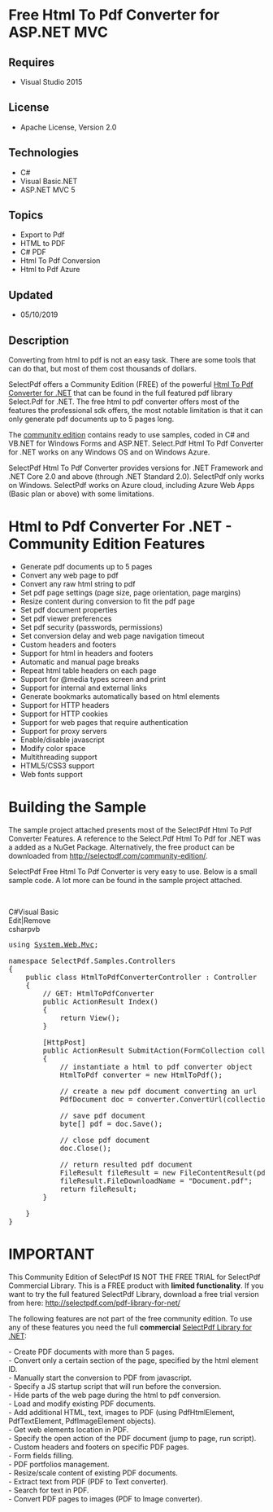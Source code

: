 # Free Html To Pdf Converter for ASP.NET MVC
## Requires
- Visual Studio 2015
## License
- Apache License, Version 2.0
## Technologies
- C#
- Visual Basic.NET
- ASP.NET MVC 5
## Topics
- Export to Pdf
- HTML to PDF
- C# PDF
- Html To Pdf Conversion
- Html to Pdf Azure
## Updated
- 05/10/2019
## Description

<p>Converting from html to pdf is not an easy task. There are some tools that can do that, but most of them cost thousands of dollars.</p>
<p>SelectPdf offers a Community Edition (FREE) of the powerful <a title="Html To Pdf Converter for .NET" href="http://selectpdf.com/html-to-pdf-converter/">
Html To Pdf Converter for .NET</a> that can be found in the full featured pdf library Select.Pdf for .NET. The free html to pdf converter offers most of the features the professional sdk offers, the most notable limitation is that it can only generate pdf documents
 up to 5 pages long.</p>
<p>The <a title="Free Html To Pdf for .NET" href="http://selectpdf.com/community-edition/">
community edition</a> contains ready to use samples, coded in C# and VB.NET for Windows Forms and ASP.NET. Select.Pdf Html To Pdf Converter for .NET works on any Windows OS and on Windows Azure.</p>
<p><span>SelectPdf Html To Pdf Converter provides versions for .NET Framework and .NET Core 2.0 and above (through .NET Standard 2.0). SelectPdf only works on Windows. SelectPdf works on Azure cloud, including Azure Web Apps (Basic plan or above) with some
 limitations.</span></p>
<h1>Html to Pdf Converter For .NET - Community Edition Features</h1>
<ul>
<li>Generate pdf documents up to 5 pages </li><li>Convert any web page to pdf </li><li>Convert any raw html string to pdf </li><li>Set pdf page settings (page size, page orientation, page margins) </li><li>Resize content during conversion to fit the pdf page </li><li>Set pdf document properties </li><li>Set pdf viewer preferences </li><li>Set pdf security (passwords, permissions) </li><li>Set conversion delay and web page navigation timeout </li><li>Custom headers and footers </li><li>Support for html in headers and footers </li><li>Automatic and manual page breaks </li><li>Repeat html table headers on each page </li><li>Support for @media types screen and print </li><li>Support for internal and external links </li><li>Generate bookmarks automatically based on html elements </li><li>Support for HTTP headers </li><li>Support for HTTP cookies </li><li>Support for web pages that require authentication </li><li>Support for proxy servers </li><li>Enable/disable javascript </li><li>Modify color space </li><li>Multithreading support </li><li>HTML5/CSS3 support </li><li>Web fonts support </li></ul>
<h1><span>Building the Sample</span></h1>
<p>The sample project attached presents most of the SelectPdf Html To Pdf Converter Features. A reference to the Select.Pdf Html To Pdf for .NET was a added as a NuGet Package. Alternatively, the free product can be downloaded from&nbsp;<a title="Free Html To Pdf Converter" href="http://selectpdf.com/community-edition/">http://selectpdf.com/community-edition/</a>.</p>
<p>SelectPdf Free Html To Pdf Converter is very easy to use. Below is a small sample code. A lot more can be found in the sample project attached.</p>
<p>&nbsp;</p>
<div class="scriptcode">
<div class="pluginEditHolder" pluginCommand="mceScriptCode">
<div class="title"><span>C#</span><span>Visual Basic</span></div>
<div class="pluginLinkHolder"><span class="pluginEditHolderLink">Edit</span>|<span class="pluginRemoveHolderLink">Remove</span></div>
<span class="hidden">csharp</span><span class="hidden">vb</span>


<div class="preview">
<pre class="csharp"><span class="cs__keyword">using</span>&nbsp;<a class="libraryLink" href="https://msdn.microsoft.com/en-US/library/System.Web.Mvc.aspx" target="_blank" title="Auto generated link to System.Web.Mvc">System.Web.Mvc</a>;&nbsp;
&nbsp;
<span class="cs__keyword">namespace</span>&nbsp;SelectPdf.Samples.Controllers&nbsp;
{&nbsp;
&nbsp;&nbsp;&nbsp;&nbsp;<span class="cs__keyword">public</span>&nbsp;<span class="cs__keyword">class</span>&nbsp;HtmlToPdfConverterController&nbsp;:&nbsp;Controller&nbsp;
&nbsp;&nbsp;&nbsp;&nbsp;{&nbsp;
&nbsp;&nbsp;&nbsp;&nbsp;&nbsp;&nbsp;&nbsp;&nbsp;<span class="cs__com">//&nbsp;GET:&nbsp;HtmlToPdfConverter</span>&nbsp;
&nbsp;&nbsp;&nbsp;&nbsp;&nbsp;&nbsp;&nbsp;&nbsp;<span class="cs__keyword">public</span>&nbsp;ActionResult&nbsp;Index()&nbsp;
&nbsp;&nbsp;&nbsp;&nbsp;&nbsp;&nbsp;&nbsp;&nbsp;{&nbsp;
&nbsp;&nbsp;&nbsp;&nbsp;&nbsp;&nbsp;&nbsp;&nbsp;&nbsp;&nbsp;&nbsp;&nbsp;<span class="cs__keyword">return</span>&nbsp;View();&nbsp;
&nbsp;&nbsp;&nbsp;&nbsp;&nbsp;&nbsp;&nbsp;&nbsp;}&nbsp;
&nbsp;
&nbsp;&nbsp;&nbsp;&nbsp;&nbsp;&nbsp;&nbsp;&nbsp;[HttpPost]&nbsp;
&nbsp;&nbsp;&nbsp;&nbsp;&nbsp;&nbsp;&nbsp;&nbsp;<span class="cs__keyword">public</span>&nbsp;ActionResult&nbsp;SubmitAction(FormCollection&nbsp;collection)&nbsp;
&nbsp;&nbsp;&nbsp;&nbsp;&nbsp;&nbsp;&nbsp;&nbsp;{&nbsp;
&nbsp;&nbsp;&nbsp;&nbsp;&nbsp;&nbsp;&nbsp;&nbsp;&nbsp;&nbsp;&nbsp;&nbsp;<span class="cs__com">//&nbsp;instantiate&nbsp;a&nbsp;html&nbsp;to&nbsp;pdf&nbsp;converter&nbsp;object</span>&nbsp;
&nbsp;&nbsp;&nbsp;&nbsp;&nbsp;&nbsp;&nbsp;&nbsp;&nbsp;&nbsp;&nbsp;&nbsp;HtmlToPdf&nbsp;converter&nbsp;=&nbsp;<span class="cs__keyword">new</span>&nbsp;HtmlToPdf();&nbsp;
&nbsp;
&nbsp;&nbsp;&nbsp;&nbsp;&nbsp;&nbsp;&nbsp;&nbsp;&nbsp;&nbsp;&nbsp;&nbsp;<span class="cs__com">//&nbsp;create&nbsp;a&nbsp;new&nbsp;pdf&nbsp;document&nbsp;converting&nbsp;an&nbsp;url</span>&nbsp;
&nbsp;&nbsp;&nbsp;&nbsp;&nbsp;&nbsp;&nbsp;&nbsp;&nbsp;&nbsp;&nbsp;&nbsp;PdfDocument&nbsp;doc&nbsp;=&nbsp;converter.ConvertUrl(collection[<span class="cs__string">&quot;TxtUrl&quot;</span>]);&nbsp;
&nbsp;
&nbsp;&nbsp;&nbsp;&nbsp;&nbsp;&nbsp;&nbsp;&nbsp;&nbsp;&nbsp;&nbsp;&nbsp;<span class="cs__com">//&nbsp;save&nbsp;pdf&nbsp;document</span>&nbsp;
&nbsp;&nbsp;&nbsp;&nbsp;&nbsp;&nbsp;&nbsp;&nbsp;&nbsp;&nbsp;&nbsp;&nbsp;<span class="cs__keyword">byte</span>[]&nbsp;pdf&nbsp;=&nbsp;doc.Save();&nbsp;
&nbsp;
&nbsp;&nbsp;&nbsp;&nbsp;&nbsp;&nbsp;&nbsp;&nbsp;&nbsp;&nbsp;&nbsp;&nbsp;<span class="cs__com">//&nbsp;close&nbsp;pdf&nbsp;document</span>&nbsp;
&nbsp;&nbsp;&nbsp;&nbsp;&nbsp;&nbsp;&nbsp;&nbsp;&nbsp;&nbsp;&nbsp;&nbsp;doc.Close();&nbsp;
&nbsp;
&nbsp;&nbsp;&nbsp;&nbsp;&nbsp;&nbsp;&nbsp;&nbsp;&nbsp;&nbsp;&nbsp;&nbsp;<span class="cs__com">//&nbsp;return&nbsp;resulted&nbsp;pdf&nbsp;document</span>&nbsp;
&nbsp;&nbsp;&nbsp;&nbsp;&nbsp;&nbsp;&nbsp;&nbsp;&nbsp;&nbsp;&nbsp;&nbsp;FileResult&nbsp;fileResult&nbsp;=&nbsp;<span class="cs__keyword">new</span>&nbsp;FileContentResult(pdf,&nbsp;<span class="cs__string">&quot;application/pdf&quot;</span>);&nbsp;
&nbsp;&nbsp;&nbsp;&nbsp;&nbsp;&nbsp;&nbsp;&nbsp;&nbsp;&nbsp;&nbsp;&nbsp;fileResult.FileDownloadName&nbsp;=&nbsp;<span class="cs__string">&quot;Document.pdf&quot;</span>;&nbsp;
&nbsp;&nbsp;&nbsp;&nbsp;&nbsp;&nbsp;&nbsp;&nbsp;&nbsp;&nbsp;&nbsp;&nbsp;<span class="cs__keyword">return</span>&nbsp;fileResult;&nbsp;
&nbsp;&nbsp;&nbsp;&nbsp;&nbsp;&nbsp;&nbsp;&nbsp;}&nbsp;
&nbsp;&nbsp;&nbsp;&nbsp;&nbsp;&nbsp;&nbsp;&nbsp;&nbsp;&nbsp;&nbsp;&nbsp;&nbsp;
&nbsp;&nbsp;&nbsp;&nbsp;}&nbsp;
}</pre>
</div>
</div>
</div>
<h1>IMPORTANT</h1>
<p>This Community Edition of SelectPdf IS NOT THE FREE TRIAL for SelectPdf Commercial Library. This is a FREE product with
<strong>limited functionality</strong>. If you want to try the full featured SelectPdf Library, download a free trial version from here:
<a title="Html To Pdf Converter" href="http://selectpdf.com/pdf-library-for-net/" target="_blank">
http://selectpdf.com/pdf-library-for-net/</a></p>
<p>The following features are not part of the free community edition. To use any of these features you need the full
<strong>commercial</strong> <a title="SelectPdf Library for .NET" href="http://selectpdf.com/pdf-library-for-net/" target="_blank">
SelectPdf Library for .NET</a>:</p>
<p>- Create PDF documents with more than 5 pages.<br>
- Convert only a certain section of the page, specified by the html element ID.<br>
- Manually start the conversion to PDF from javascript.<br>
- Specify a JS startup script that will run before the conversion.<br>
- Hide parts of the web page during the html to pdf conversion.<br>
- Load and modify existing PDF documents.<br>
- Add additional HTML, text, images to PDF (using PdfHtmlElement, PdfTextElement, PdfImageElement objects).<br>
- Get web elements location in PDF.<br>
- Specify the open action of the PDF document (jump to page, run script).<br>
- Custom headers and footers on specific PDF pages.<br>
- Form fields filling.<br>
- PDF portfolios management.<br>
- Resize/scale content of existing PDF documents.<br>
- Extract text from PDF (PDF to Text converter).<br>
- Search for text in PDF.<br>
- Convert PDF pages to images (PDF to Image converter).</p>
